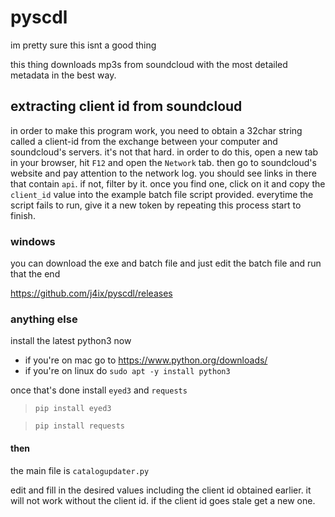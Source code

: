 # pyscdl
im pretty sure this isnt a good thing

this thing downloads mp3s from soundcloud with the most detailed metadata in the best way.

## extracting client id from soundcloud

in order to make this program work, you need to obtain a 32char string called a client-id from the exchange between your computer and soundcloud's servers. it's not that hard. in order to do this, open a new tab in your browser, hit `F12` and open the `Network` tab. then go to soundcloud's website and pay attention to the network log. you should see links in there that contain `api`. if not, filter by it. once you find one, click on it and copy the `client_id` value into the example batch file script provided. everytime the script fails to run, give it a new token by repeating this process start to finish.

### windows

you can download the exe and batch file and just edit the batch file and run that
the end

https://github.com/j4ix/pyscdl/releases

### anything else

install the latest python3 now
- if you're on mac go to https://www.python.org/downloads/
- if you're on linux do `sudo apt -y install python3`

once that's done install `eyed3` and `requests`

> `pip install eyed3`

> `pip install requests`

#### then

the main file is `catalogupdater.py`

edit and fill in the desired values including the client id obtained earlier. it will not work without the client id. if the client id goes stale get a new one.
